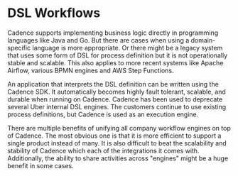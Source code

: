 # DSL Workflows

Cadence supports implementing business logic directly in programming languages like Java and Go. But there are cases when
using a domain-specific language is more appropriate. Or there might be a legacy system that uses some form of DSL for process definition but it is not operationally stable and scalable. This also applies to more recent systems like Apache Airflow, various BPMN engines and AWS Step Functions.

An application that interprets the DSL definition can be written using the Cadence SDK. It automatically becomes highly fault tolerant, scalable, and durable when running on Cadence. Cadence has been used to deprecate several Uber internal DSL engines. The customers continue to use existing process definitions, but Cadence is used as an execution engine.

There are multiple benefits of unifying all company workflow engines on top of Cadence. The most obvious one is that
it is more efficient to support a single product instead of many. It is also difficult to beat the scalability and stability of
Cadence which each of the integrations it comes with. Additionally, the ability to share activities across "engines"
might be a huge benefit in some cases.
